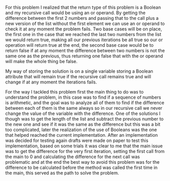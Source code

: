 For this problem I realized that the return type of this problem is a Boolean and my recursive call would be using an or operand. By getting the difference between 
the first 2 numbers and passing that to the call plus a new version of the list without the first element we can use an or operand to check it at any moment the 
problem fails. Two base cases will be on place, the first one in the case that we reached the last two numbers from the list we would return true, making all our 
previous iterations be all true so our or operation will return true at the end, the second base case would be to return false if at any moment the difference between
two numbers is not the same one as the previous, thus returning one false that with the or operand will make the whole thing be false.

My way of storing the solution is on a single variable storing a Boolean attribute that will remain true if the recursive call remains true and will change if at 
any moment the iterations fails.

For the way I tackled this problem first the main thing to do was to understand the problem, in this case was to find if a sequence of numbers is arithmetic, 
and the goal was to analyze all of them to find if the difference between each of them is the same always so in our recursive call we never change the value of 
the variable with the difference. One of the solutions I though was to get the length of the list and subtract the previous number to the new one and see if it was 
the same as the difference but this was a bit too complicated, later the realization of the use of Booleans was the one that helped reached the current implementation.
After an implementation was decided for testing again drafts were made on paper to test this implementation, based on some trials it was clear to me that the 
main issue was to get the difference for the very first iteration, setting the first call from the main to 0 and calculating the difference for the next call was 
problematic and at the end the best way to avoid this problem was for the difference to be calculated before the method was called the first time in the main, 
this served as the path to solve the problem.
